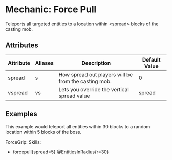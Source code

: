 Mechanic: Force Pull
====================

Teleports all targeted entities to a location within &lt;spread&gt;
blocks of the casting mob.

Attributes
----------

| Attribute | Aliases | Description | Default Value |
|-----------|---------|------------------------------------------------------|---------------|
| spread| s   | How spread out players will be from the casting mob. | 0 |
| vspread   | vs  | Lets you override the vertical spread value  | spread|

  

Examples
--------

This example would teleport all entities within 30 blocks to a random
location within 5 blocks of the boss.

ForceGrip:
  Skills:
  - forcepull{spread=5} @EntitiesInRadius{r=30}
